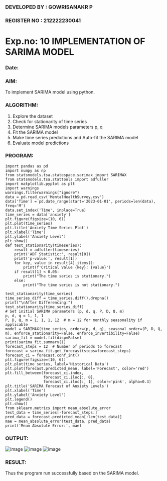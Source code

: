 ### DEVELOPED BY : GOWRISANAKR P
### REGISTER NO : 212222230041
# Exp.no: 10   IMPLEMENTATION OF SARIMA MODEL
### Date: 

### AIM:
To implement SARIMA model using python.
### ALGORITHM:
1. Explore the dataset
2. Check for stationarity of time series
3. Determine SARIMA models parameters p, q
4. Fit the SARIMA model
5. Make time series predictions and Auto-fit the SARIMA model
6. Evaluate model predictions
### PROGRAM:
```
import pandas as pd
import numpy as np
from statsmodels.tsa.statespace.sarimax import SARIMAX
from statsmodels.tsa.stattools import adfuller
import matplotlib.pyplot as plt
import warnings
warnings.filterwarnings("ignore")
data = pd.read_csv('MentalHealthSurvey.csv')
data['Time'] = pd.date_range(start='2023-01-01', periods=len(data), freq='M')
data.set_index('Time', inplace=True)
time_series = data['anxiety']
plt.figure(figsize=(10, 6))
plt.plot(time_series)
plt.title('Anxiety Time Series Plot')
plt.xlabel('Time')
plt.ylabel('Anxiety Level')
plt.show()
def test_stationarity(timeseries):
    result = adfuller(timeseries)
    print('ADF Statistic:', result[0])
    print('p-value:', result[1])
    for key, value in result[4].items():
        print(f'Critical Value {key}: {value}')
    if result[1] < 0.05:
        print("The time series is stationary.")
    else:
        print("The time series is not stationary.")

test_stationarity(time_series)
time_series_diff = time_series.diff().dropna()
print("\nAfter Differencing:")
test_stationarity(time_series_diff)
# Set initial SARIMA parameters (p, d, q, P, D, Q, m)
p, d, q = 1, 1, 1
P, D, Q, m = 1, 1, 1, 12  # m = 12 for monthly seasonality if applicable
model = SARIMAX(time_series, order=(p, d, q), seasonal_order=(P, D, Q, m), enforce_stationarity=False, enforce_invertibility=False)
sarima_fit = model.fit(disp=False)
print(sarima_fit.summary())
forecast_steps = 12  # Number of periods to forecast
forecast = sarima_fit.get_forecast(steps=forecast_steps)
forecast_ci = forecast.conf_int()
plt.figure(figsize=(10, 6))
plt.plot(time_series, label='Historical Data')
plt.plot(forecast.predicted_mean, label='Forecast', color='red')
plt.fill_between(forecast_ci.index,
                 forecast_ci.iloc[:, 0],
                 forecast_ci.iloc[:, 1], color='pink', alpha=0.3)
plt.title('SARIMA Forecast of Anxiety Levels')
plt.xlabel('Time')
plt.ylabel('Anxiety Level')
plt.legend()
plt.show()
from sklearn.metrics import mean_absolute_error
test_data = time_series[-forecast_steps:]
pred_data = forecast.predicted_mean[:len(test_data)]
mae = mean_absolute_error(test_data, pred_data)
print('Mean Absolute Error:', mae)

```

### OUTPUT:
![image](https://github.com/user-attachments/assets/710cc018-2083-4b5e-9ded-f67ce45f5136)
![image](https://github.com/user-attachments/assets/4e4afb4c-c738-4125-95e8-787cdd7c1258)
![image](https://github.com/user-attachments/assets/a311cfc8-079f-4e8f-a54f-009f3f83cf3e)

### RESULT:
Thus the program run successfully based on the SARIMA model.
